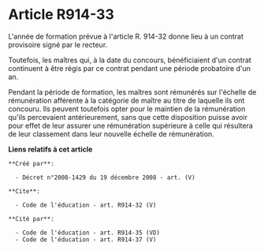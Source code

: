 # Article R914-33

L'année de formation prévue à l'article R. 914-32 donne lieu à un contrat provisoire signé par le recteur. 

Toutefois, les maîtres qui, à la date du concours, bénéficiaient d'un contrat continuent à être régis par ce contrat pendant
une période probatoire d'un an. 

Pendant la période de formation, les maîtres sont rémunérés sur l'échelle de rémunération afférente à la catégorie de maître
au titre de laquelle ils ont concouru. Ils peuvent toutefois opter pour le maintien de la rémunération qu'ils percevaient
antérieurement, sans que cette disposition puisse avoir pour effet de leur assurer une rémunération supérieure à celle qui
résultera de leur classement dans leur nouvelle échelle de rémunération.

**Liens relatifs à cet article**

	**Créé par**:

	  - Décret n°2008-1429 du 19 décembre 2008 - art. (V)

	**Cite**:

	  - Code de l'éducation - art. R914-32 (V)

	**Cité par**:

	  - Code de l'éducation - art. R914-35 (VD)
	  - Code de l'éducation - art. R914-37 (V)
